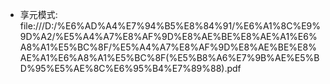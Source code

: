 - 享元模式: file:///D:/%E6%AD%A4%E7%94%B5%E8%84%91/%E6%A1%8C%E9%9D%A2/%E5%A4%A7%E8%AF%9D%E8%AE%BE%E8%AE%A1%E6%A8%A1%E5%BC%8F/%E5%A4%A7%E8%AF%9D%E8%AE%BE%E8%AE%A1%E6%A8%A1%E5%BC%8F(%E5%B8%A6%E7%9B%AE%E5%BD%95%E5%AE%8C%E6%95%B4%E7%89%88).pdf